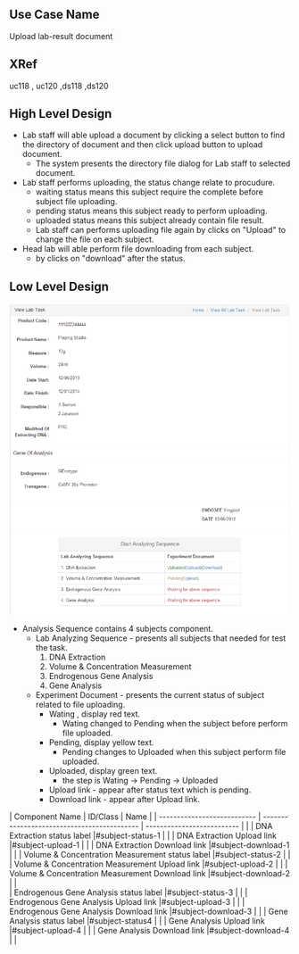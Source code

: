 ﻿Use Case Name
-------------
Upload lab-result document

XRef
----
uc118 , uc120 ,ds118 ,ds120

High Level Design
-----------------

* Lab staff will able upload a document by clicking a select button to find the directory of document and then click upload button to upload document.
	- The system presents the directory file dialog for Lab staff to selected document.
* Lab staff performs uploading, the status change relate to procudure. 
	- waiting status means this subject require the complete before subject file uploading.
	- pending status means this subject ready to perform uploading.
	- uploaded status means this subject already contain file result. 
	- Lab staff can performs uploading file again by clicks on "Upload" to change the file on each subject.
* Head lab will able perform file downloading from each subject.
	- by clicks on "download" after the status.

Low Level Design
----------------

![Screenshot](images/ds118-ViewLabTask(new).png)

* Analysis Sequence contains 4 subjects component.
	- Lab Analyzing Sequence - presents all subjects that needed for test the task.
		1. DNA Extraction
		2. Volume & Concentration Measurement
		3. Endrogenous Gene Analysis
		4. Gene Analysis
	- Experiment Document - presents the current status of subject related to file uploading.
		* Wating , display red text.
			- Wating changed to Pending when the subject before perform file uploaded.
		* Pending, display yellow text. 
			- Pending changes to Uploaded when this subject perform file uploaded. 
		* Uploaded, display green text.
			- the step is Wating -> Pending -> Uploaded
		* Upload link - appear after status text which is pending.
		* Download link - appear after Upload link.

| Component Name                                                           | ID/Class                   | Name         |
| --------------------------- | ------------------------------------------- | -------------------------- |                   |
| DNA Extraction status label                                             |#subject-status-1       |                   |
| DNA Extraction Upload link                                            |#subject-upload-1     |                   |
| DNA Extraction Download link                                       |#subject-download-1 | 	  |
| Volume & Concentration Measurement status label         |#subject-status-2        |	  |
| Volume & Concentration Measurement Upload link        |#subject-upload-2      |	  |
| Volume & Concentration Measurement Download link   |#subject-download-2  | 	  |  
| Endrogenous Gene Analysis status label                           |#subject-status-3        |	  |
| Endrogenous Gene Analysis Upload link                          |#subject-upload-3      |                |
| Endrogenous Gene Analysis Download link                     |#subject-download-3 | 	  |
| Gene Analysis status label                                                 |#subject-status4         |	  |
| Gene Analysis Upload link 	                                      |#subject-upload-4   	  | 	  |
| Gene Analysis Download link                                           |#subject-download-4 | 	  |
